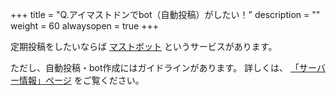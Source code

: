 +++
title = "Q.アイマストドンでbot（自動投稿）がしたい！"
description = ""
weight = 60
alwaysopen = true
+++

定期投稿をしたいならば [マストボット](https://mastbot.net/) というサービスがあります。

ただし、自動投稿・bot作成にはガイドラインがあります。
詳しくは、 [「サーバー情報」ページ](https://imastodon.net/about/more) をご覧ください。
